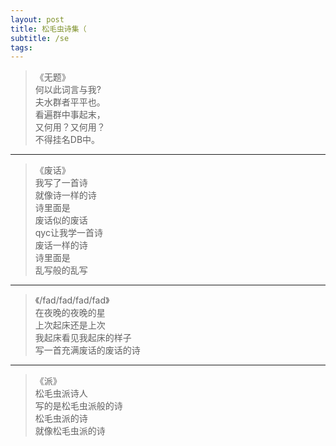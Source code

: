 ```yaml
---
layout: post
title: 松毛虫诗集（
subtitle: /se
tags: 
---
```


> 《无题》\
何以此词言与我?\
夫水群者平平也。\
看遍群中事起末，\
又何用？又何用？\
不得挂名DB中。

-----

> 《废话》\
我写了一首诗\
就像诗一样的诗\
诗里面是\
废话似的废话\
qyc让我学一首诗\
废话一样的诗\
诗里面是\
乱写般的乱写

-----

> 《/fad/fad/fad/fad》\
在夜晚的夜晚的星\
上次起床还是上次\
我起床看见我起床的样子\
写一首充满废话的废话的诗

-----

> 《派》\
松毛虫派诗人\
写的是松毛虫派般的诗\
松毛虫派的诗\
就像松毛虫派的诗